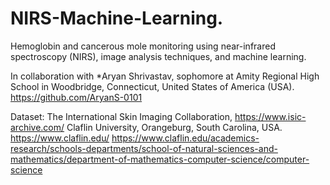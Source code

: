 # NIRS-Machine-Learning.

Hemoglobin and cancerous mole monitoring using near-infrared spectroscopy (NIRS), image analysis techniques, and machine learning.

In collaboration with *Aryan Shrivastav, sophomore at Amity Regional High School in Woodbridge, Connecticut, United States of America (USA). https://github.com/AryanS-0101

Dataset: The International Skin Imaging Collaboration, https://www.isic-archive.com/
Claflin University, Orangeburg, South Carolina, USA. 
https://www.claflin.edu/
https://www.claflin.edu/academics-research/schools-departments/school-of-natural-sciences-and-mathematics/department-of-mathematics-computer-science/computer-science
